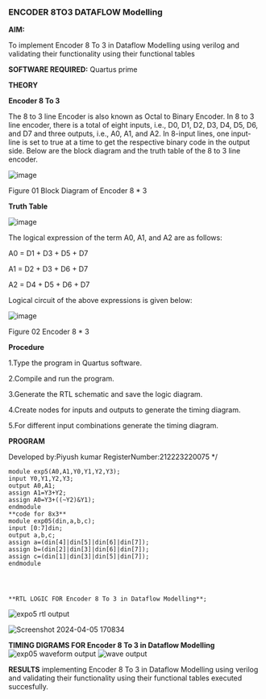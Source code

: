 ### ENCODER 8TO3 DATAFLOW Modelling

**AIM:**

To implement  Encoder 8 To 3 in Dataflow Modelling using verilog and validating their functionality using their functional tables

**SOFTWARE REQUIRED:** Quartus prime

**THEORY**

**Encoder 8 To 3**

The 8 to 3 line Encoder is also known as Octal to Binary Encoder. In 8 to 3 line encoder, there is a total of eight inputs, i.e., D0, D1, D2, D3, D4, D5, D6, and D7 and three outputs, i.e., A0, A1, and A2. In 8-input lines, one input-line is set to true at a time to get the respective binary code in the output side. Below are the block diagram and the truth table of the 8 to 3 line encoder.

![image](https://github.com/naavaneetha/ENCODER8TO3DATAFLOW/assets/154305477/0bc242c1-eb9e-4c47-afe5-30428470efc3)

Figure 01  Block Diagram of Encoder 8 * 3

**Truth Table**

![image](https://github.com/naavaneetha/ENCODER8TO3DATAFLOW/assets/154305477/35496b14-ae6e-4cd1-9abd-d6736b576575)

The logical expression of the term A0, A1, and A2 are as follows:

A0 = D1 + D3 + D5 + D7

A1 = D2 + D3 + D6 + D7

A2 = D4 + D5 + D6 + D7

Logical circuit of the above expressions is given below:

![image](https://github.com/naavaneetha/ENCODER8TO3DATAFLOW/assets/154305477/95acaee6-c873-4c75-89eb-ef09fb158053)

Figure 02  Encoder 8 * 3

**Procedure**

1.Type the program in Quartus software.

2.Compile and run the program.

3.Generate the RTL schematic and save the logic diagram.

4.Create nodes for inputs and outputs to generate the timing diagram.

5.For different input combinations generate the timing diagram.

**PROGRAM**


Developed by:Piyush kumar
RegisterNumber:212223220075
*/
```
module exp5(A0,A1,Y0,Y1,Y2,Y3);
input Y0,Y1,Y2,Y3;
output A0,A1;
assign A1=Y3+Y2;
assign A0=Y3+((~Y2)&Y1);
endmodule
**code for 8x3**
module exp05(din,a,b,c);
input [0:7]din;
output a,b,c;
assign a=(din[4]|din[5]|din[6]|din[7]);
assign b=(din[2]|din[3]|din[6]|din[7]);
assign c=(din[1]|din[3]|din[5]|din[7]);
endmodule




**RTL LOGIC FOR Encoder 8 To 3 in Dataflow Modelling**;
```
![expo5 rtl output](https://github.com/H515piyush/ENCODER8TO3DATAFLOW/assets/147472999/c0a7c02b-5194-4ceb-a696-c8215464cd21)

![Screenshot 2024-04-05 170834](https://github.com/H515piyush/ENCODER8TO3DATAFLOW/assets/147472999/278060c1-62f1-4357-be50-e85aca6a7c57)


**TIMING DIGRAMS FOR Encoder 8 To 3 in Dataflow Modelling**
![exp05 waveform output](https://github.com/H515piyush/ENCODER8TO3DATAFLOW/assets/147472999/5bf15691-a89d-4968-ba4a-13b471b750ac)
![wave output](https://github.com/H515piyush/ENCODER8TO3DATAFLOW/assets/147472999/c29a2b9b-3a24-4bb3-b6af-ac10047f992b)

**RESULTS**
implementing Encoder 8 To 3 in Dataflow Modelling using verilog and validating their functionality using their functional tables executed succesfully.




